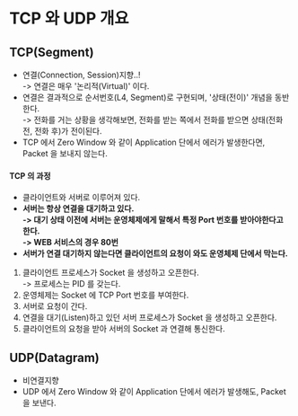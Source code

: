 # TCP 와 UDP 개요

## TCP(Segment)&#x20;

* 연결(Connection, Session)지향..!\
  \-> 연결은 매우 '논리적(Virtual)' 이다.
* 연결은 결과적으로 순서번호(L4, Segment)로 구현되며, '상태(전이)' 개념을 동반한다.\
  \-> 전화를 거는 상황을 생각해보면, 전화를 받는 쪽에서 전화를 받으면 상태(전화 전, 전화 후)가 전이된다.
* TCP 에서 Zero Window 와 같이 Application 단에서 에러가 발생한다면, Packet 을 보내지 않는다.

#### TCP 의 과정

* 클라이언트와 서버로 이루어져 있다.
* **서버는 항상 연결을 대기하고 있다.**\
  **-> 대기 상태 이전에 서버는 운영체제에게 말해서 특정 Port 번호를 받아야한다고 한다.**\
  **-> WEB 서비스의 경우 80번**
* **서버가 연결 대기하지 않는다면 클라이언트의 요청이 와도 운영체제 단에서 막는다.**

1. 클라이언트 프로세스가 Socket 을 생성하고 오픈한다.\
   \-> 프로세스는 PID 를 갖는다.
2. 운영체제는 Socket 에 TCP Port 번호를 부여한다.
3. 서버로 요청이 간다.
4. 연결을 대기(Listen)하고 있던 서버 프로세스가 Socket 을 생성하고 오픈한다.
5. 클라이언트의 요청을 받아 서버의 Socket 과 연결해 통신한다.

## UDP(Datagram)

* 비연결지향
* UDP 에서 Zero Window 와 같이 Application 단에서 에러가 발생해도, Packet 을 보낸다.
